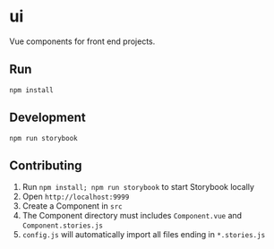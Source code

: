 # ui

Vue components for front end projects.

## Run

```
npm install
```

## Development

```
npm run storybook
```

## Contributing

1. Run `npm install; npm run storybook` to start Storybook locally
2. Open `http://localhost:9999`
3. Create a Component in `src`
4. The Component directory must includes `Component.vue` and `Component.stories.js`
5. `config.js` will automatically import all files ending in `*.stories.js`
